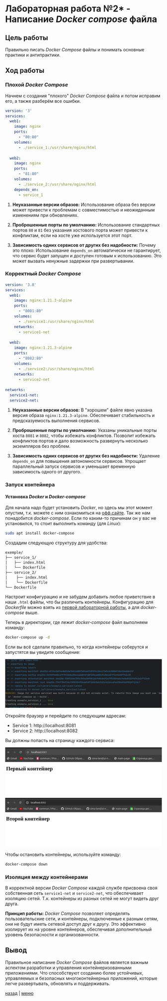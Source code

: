 # Лабораторная работа №2* - Написание _Docker compose_ файла 

## Цель работы

Правильно писать _Docker Compose_ файлы и понимать основные практики и антипрактики.

## Ход работы

### Плохой _Docker Compose_

Начнем с создания "плохого" _Docker Compose_ файла и потом исправим его, а также разберём все ошибки.

```yaml
version: '3'
services:
  web1:
    image: nginx
    ports:
      - "80:80"
    volumes:
      - ./service_1:/usr/share/nginx/html

  web2:
    image: nginx
    ports:
      - "81:80"
    volumes:
      - ./service_2:/usr/share/nginx/html
    depends_on:
      - service_1
```

1. **Неуказанные версии образов:** Использование образа без версии может привести к проблемам с совместимостью и 
неожиданным изменениям при обновлениях.

2. **Проброшенные порты по умолчанию:** Использование стандартных портов `80` и `81` без указания хостового порта может 
привести к конфликтам, если на хосте уже используется этот порт.

3. **Зависимость одних сервисов от других без надобности:** Почему это плохо: Использование `depends_on` автоматически 
не гарантирует, что сервис будет запущен и доступен готовым к использованию. Это может вызвать ненужные задержки при 
развертывании.

### Корректный _Docker Compose_

```yaml
version: '3.8'
services:
  web1:
    image: nginx:1.21.3-alpine
    ports:
      - "8081:80"
    volumes:
      - ./service1:/usr/share/nginx/html
    networks:
      - service1-net

  web2:
    image: nginx:1.21.3-alpine
    ports:
      - "8082:80"
    volumes:
      - ./service2:/usr/share/nginx/html
    networks:
      - service2-net

networks:
  service1-net:
  service2-net:
```

1. **Неуказанные версии образов:** В "хорошем" файле явно указана версия образа `nginx:1.21.3-alpine`. Обеспечивает 
стабильность и предсказуемость выполнения сервисов.

2. **Проброшенные порты по умолчанию:** Указаны уникальные порты хоста `8081` и `8082`, чтобы избежать конфликтов. 
Позволит избежать конфликтов портов и дало возможность развернуть несколько экземпляров без проблем.

3. **Зависимость одних сервисов от других без надобности:** Удаление `depends_on` для повышения автономности сервисов. 
Упрощает параллельный запуск сервисов и уменьшает временную зависимость одного от другого.

### Запуск контейнера

#### Установка _Docker_ и _Docker-compose_

Для начала надо будет установить _Docker_, но здесь мы этот момент опустим, т.к. можете с ним ознакомиться на 
[офф.сайте](https://docs.docker.com/get-started/). Так же нам понадобится _docker-compose_. Если по каким-то причинам
он у вас не установился, то стоит выполнить команду (для _Linux_):

```bash
sudo apt install docker-compose
```

Создадим следующую структуру для удобства:

```
exemple/
├── service_1/
│   ├── index.html
│   └── Dockerfile
├── service_2/
│    ├── index.html
│    └── Dockerfile
└── Dockerfile
```

Настроит конфигурацию и не забудем добавить любое приветствие в наши `.html` файлы, что бы различить контейнеры.
Конфигурацию для _Dockerfile_ можно взять из [первой лабораторной работы](../lab_2/Dockerfile), а для 
_docker-compose_ выше.

Теперь в директории, где лежит _docker-compose_ файл выполняем команду:
```bash
docker-compose up -d
```

Если вы всё сделали правильно, то когда контейнеры соберутся и запустятся вы увидите сообщение:

![Изображение](img/1.png)

Откройте браузер и перейдите по следующим адресам:
- Service 1: http://localhost:8081
- Service 2: http://localhost:8082

Вы должны попасть на страницу каждого сервиса: 

![Изображение](img/2.png)
![Изображение](img/3.png)

Чтобы остановить контейнеры, используйте команду:

```bash
docker-compose down
```

### Изоляция между контейнерами

В корректной версии _Docker Compose_ каждой службе присвоена своя собственная сеть `service1-net` и `service2-net`, 
что обеспечивает изоляцию сетей. Т.к. контейнеры из разных сетей не могут видеть друг друга.

**Принцип работы:** _Docker Compose_ позволяет определять пользовательские сети, и контейнеры, подключенные к разным 
сетям, они не будут иметь сетевой доступ друг к другу. Это эффективно изолирует их на уровне контейнеров, обеспечивая 
дополнительный уровень безопасности и организованности.

## Вывод

Правильное написание _Docker Compose_ файлов является важным аспектом разработки и управления 
контейнеризованными приложениями. Что способствуют созданию более устойчивых, управляемых и безопасных 
многоконтейнерных приложений, которые легче развертывать, обновлять и поддерживать.

[назад](../lab_2/REPORT.md) | [меню](../../README.md)
